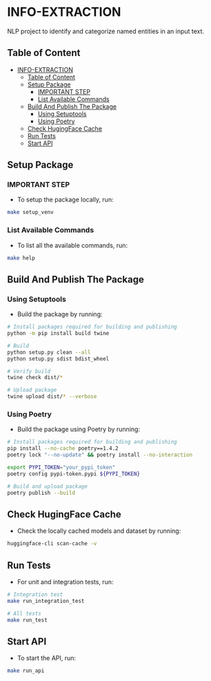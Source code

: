 # INFO-EXTRACTION

NLP project to identify and categorize named entities in an input text.

## Table of Content

- [INFO-EXTRACTION](#info-extraction)
  - [Table of Content](#table-of-content)
  - [Setup Package](#setup-package)
    - [IMPORTANT STEP](#important-step)
    - [List Available Commands](#list-available-commands)
  - [Build And Publish The Package](#build-and-publish-the-package)
    - [Using Setuptools](#using-setuptools)
    - [Using Poetry](#using-poetry)
  - [Check HugingFace Cache](#check-hugingface-cache)
  - [Run Tests](#run-tests)
  - [Start API](#start-api)

## Setup Package

### IMPORTANT STEP

- To setup the package locally, run:

```sh
make setup_venv
```

### List Available Commands

- To list all the available commands, run:

```sh
make help
```

## Build And Publish The Package

### Using Setuptools

- Build the package by running:

```sh
# Install packages required for building and publishing
python -m pip install build twine

# Build
python setup.py clean --all
python setup.py sdist bdist_wheel

# Verify build
twine check dist/*

# Upload package
twine upload dist/* --verbose
```

### Using Poetry

- Build the package using Poetry by running:

```sh
# Install packages required for building and publishing
pip install --no-cache poetry==1.4.2
poetry lock "--no-update" && poetry install --no-interaction

export PYPI_TOKEN="your_pypi_token"
poetry config pypi-token.pypi ${PYPI_TOKEN}

# Build and upload package
poetry publish --build
```

## Check HugingFace Cache

- Check the locally cached models and dataset by running:

```sh
huggingface-cli scan-cache -v
```

## Run Tests

- For unit and integration tests, run:

```sh
# Integration test
make run_integration_test

# All tests
make run_test
```

## Start API

- To start the API, run:

```sh
make run_api
```
